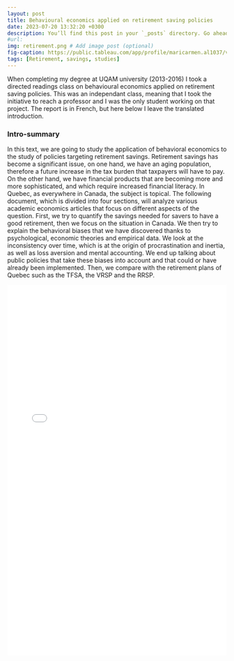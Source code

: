 ```yaml
---
layout: post
title: Behavioural economics applied on retirement saving policies 
date: 2023-07-20 13:32:20 +0300
description: You’ll find this post in your `_posts` directory. Go ahead and edit it and re-build the site to see your changes. # Add post description (optional)
#url:
img: retirement.png # Add image post (optional)
fig-caption: https://public.tableau.com/app/profile/maricarmen.al1037/viz/AmazonPrimeGraphicalanalysis/Dashboard2
tags: [Retirement, savings, studies]
---
```


When completing my degree at UQAM university (2013-2016) I took a directed readings class on behavioural economics applied on retirement saving policies. This was an independant class, meaning that I took the initiative to reach a professor and I was the only student working on that project. The report is in French, but here below I leave the translated introduction. 


### Intro-summary

In this text, we are going to study the application of behavioral economics to the study of policies targeting retirement savings. Retirement savings has become a significant issue, on one hand, we have an aging population, therefore a future increase in the tax burden that taxpayers will have to pay. On the other hand, we have financial products that are becoming more and more sophisticated, and which require increased financial literacy. In Quebec, as everywhere in Canada, the subject is topical. The following document, which is divided into four sections, will analyze various academic economics articles that focus on different aspects of the question. First, we try to quantify the savings needed for savers to have a good retirement, then we focus on the situation in Canada. We then try to explain the behavioral biases that we have discovered thanks to psychological, economic theories and empirical data. We look at the inconsistency over time, which is at the origin of procrastination and inertia, as well as loss aversion and mental accounting. We end up talking about public policies that take these biases into account and that could or have already been implemented. Then, we compare with the retirement plans of Quebec such as the TFSA, the VRSP and the RRSP.



<embed src="{{site.baseurl}}/assets/img/lectures-dirigees-document-version-finale-Maricarmen-Arenas.pdf" width="100%" height="850px" />